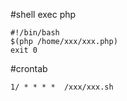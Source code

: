 #shell exec php

```
#!/bin/bash 
$(php /home/xxx/xxx.php)
exit 0

```

#crontab 

```
1/ * * * *  /xxx/xxx.sh

```
